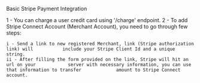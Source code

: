 Basic Stripe Payment Integration

1 - You can charge a user credit card using '/charge' endpoint.
2 - To add Stripe Connect Account (Merchant Account), you need to go through few steps:

	i - Send a link to new registered Merchant, link (Stripe authorization link) will 			include your Stripe Client Id and a unique string.
	ii - After filling the form provided on the link, Stripe will hit an url on your 			server with necessary information, you can use that information to transfer 			amount to Stripe Connect account.